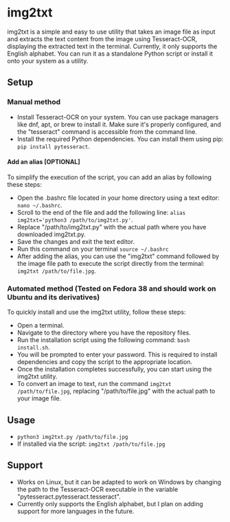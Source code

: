 # img2txt
img2txt is a simple and easy to use utility that takes an image file as input and extracts the text content from the image using Tesseract-OCR, displaying the extracted text in the terminal. Currently, it only supports the English alphabet. You can run it as a standalone Python script or install it onto your system as a utility.

## Setup
### Manual method
- Install Tesseract-OCR on your system. You can use package managers like dnf, apt, or brew to install it. Make sure it's properly configured, and the "tesseract" command is accessible from the command line.
- Install the required Python dependencies. You can install them using pip: `pip install pytesseract`.

#### Add an alias [OPTIONAL]
To simplify the execution of the script, you can add an alias by following these steps:
- Open the .bashrc file located in your home directory using a text editor: `nano ~/.bashrc`.
- Scroll to the end of the file and add the following line: `alias img2txt='python3 /path/to/img2txt.py'`.
- Replace "/path/to/img2txt.py" with the actual path where you have downloaded img2txt.py.
- Save the changes and exit the text editor.
- Run this command on your terminal `source ~/.bashrc`
- After adding the alias, you can use the "img2txt" command followed by the image file path to execute the script directly from the terminal: `img2txt /path/to/file.jpg`.

### Automated method (Tested on Fedora 38 and should work on Ubuntu and its derivatives)
To quickly install and use the img2txt utility, follow these steps:
- Open a terminal.
- Navigate to the directory where you have the repository files.
- Run the installation script using the following command: `bash install.sh`.
- You will be prompted to enter your password. This is required to install dependencies and copy the script to the appropriate location.
- Once the installation completes successfully, you can start using the img2txt utility.
- To convert an image to text, run the command `img2txt /path/to/file.jpg`, replacing "/path/to/file.jpg" with the actual path to your image file.

## Usage
- `python3 img2txt.py /path/to/file.jpg`
- If installed via the script: `img2txt /path/to/file.jpg`

## Support
- Works on Linux, but it can be adapted to work on Windows by changing the path to the Tesseract-OCR executable in the variable "pytesseract.pytesseract.tesseract".
- Currently only supports the English alphabet, but I plan on adding support for more languages in the future.
